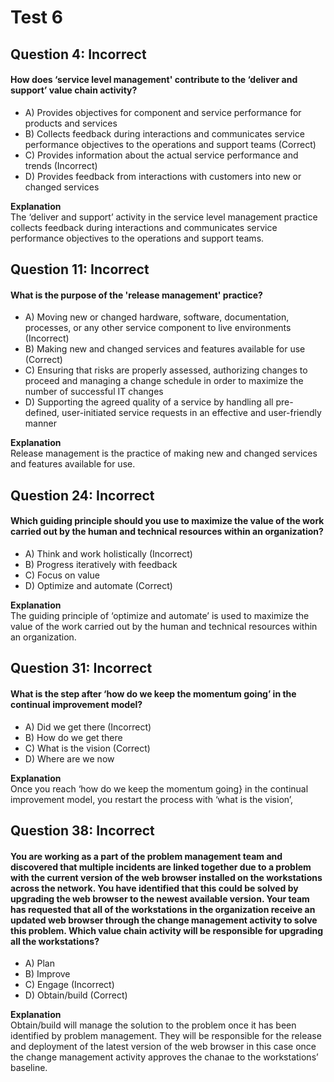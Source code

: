 # Test 6

## Question 4: Incorrect

#### How does ‘service level management' contribute to the ‘deliver and support’ value chain activity?

- A) Provides objectives for component and service performance for products and services
- B) Collects feedback during interactions and communicates service performance objectives to the operations and support teams (Correct)
- C) Provides information about the actual service performance and trends (Incorrect)
- D) Provides feedback from interactions with customers into new or changed services

**Explanation**
<br>
The ‘deliver and support’ activity in the service level management practice collects feedback during interactions and communicates service performance objectives to the operations and support teams.

## Question 11: Incorrect

#### What is the purpose of the 'release management' practice?

- A) Moving new or changed hardware, software, documentation, processes, or any other service component to live environments (Incorrect)
- B) Making new and changed services and features available for use (Correct)
- C) Ensuring that risks are properly assessed, authorizing changes to proceed and managing a change schedule in order to maximize the number of successful IT changes
- D) Supporting the agreed quality of a service by handling all pre-defined, user-initiated service requests in an effective and user-friendly manner

**Explanation**
<br>
Release management is the practice of making new and changed services and features available for use.

## Question 24: Incorrect

#### Which guiding principle should you use to maximize the value of the work carried out by the human and technical resources within an organization?

- A) Think and work holistically (Incorrect)
- B) Progress iteratively with feedback
- C) Focus on value
- D) Optimize and automate (Correct)

**Explanation**
<br>
The guiding principle of ‘optimize and automate’ is used to maximize the value of the work carried out by the human and technical resources within an organization.

## Question 31: Incorrect

#### What is the step after ‘how do we keep the momentum going’ in the continual improvement model?

- A) Did we get there (Incorrect)
- B) How do we get there
- C) What is the vision (Correct)
- D) Where are we now

**Explanation**
<br>
Once you reach ‘how do we keep the momentum going} in the continual improvement model, you restart the process with ‘what is the vision’,

## Question 38: Incorrect

#### You are working as a part of the problem management team and discovered that multiple incidents are linked together due to a problem with the current version of the web browser installed on the workstations across the network. You have identified that this could be solved by upgrading the web browser to the newest available version. Your team has requested that all of the workstations in the organization receive an updated web browser through the change management activity to solve this problem. Which value chain activity will be responsible for upgrading all the workstations?

- A) Plan
- B) Improve
- C) Engage (Incorrect)
- D) Obtain/build (Correct)

**Explanation**
<br>
Obtain/build will manage the solution to the problem once it has been identified by problem management. They will be responsible for the release and deployment of the latest version of the web browser in this case once the change management activity approves the chanae to the workstations’ baseline.
